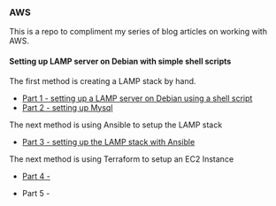### AWS

This is a repo to compliment my series of blog articles on working with AWS. 

#### Setting up LAMP server on Debian with simple shell scripts

The first method is creating a LAMP stack by hand. 

* [Part 1 - setting up a LAMP server on Debian using a shell script](https://allotmentandy.github.io/blog/2021-12-01-AWS-Amazon-Web-Services-Cloud-computing-and-PHP)
* [Part 2 - setting up Mysql](https://allotmentandy.github.io/blog/2021-12-01-AWS-Amazon-Web-Services-Cloud-computing-and-PHP-part2)

The next method is using Ansible to setup the LAMP stack 

* [Part 3 - setting up the LAMP stack with Ansible](https://allotmentandy.github.io/blog/2021-12-01-AWS-Amazon-Web-Services-Cloud-computing-and-PHP-part3-using-Ansible)

The next method is using Terraform to setup an EC2 Instance

* [Part 4 - ](https://allotmentandy.github.io/blog/2021-12-02)

* Part 5 -